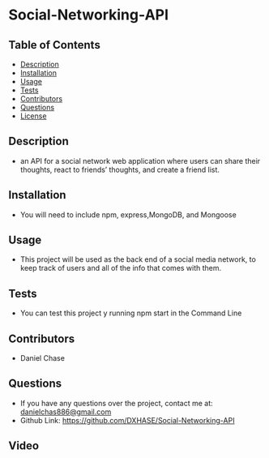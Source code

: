
  # Social-Networking-API


  ## Table of Contents

  - [Description](#description)
  - [Installation](#installation)
  - [Usage](#usage)
  - [Tests](#tests)
  - [Contributors](#contributors)
  - [Questions](#questions)
  - [License](#license)

  ## Description
  - an API for a social network web application where users can share their thoughts, react to friends’ thoughts, and create a friend list.

  ## Installation
  - You will need to include npm, express,MongoDB, and Mongoose

  ## Usage
  - This project will be used as the back end of a social media network, to keep track of users and all of the info that comes with them.

  ## Tests
  - You can test this project y running npm start in the Command Line

  ## Contributors
  - Daniel Chase

  ## Questions
  - If you have any questions over the project, contact me at: danielchas886@gmail.com
  - Github Link: https://github.com/DXHASE/Social-Networking-API
  
  ## Video
